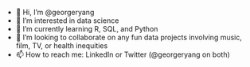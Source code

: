 - 👋 Hi, I’m @georgeryang
- 👀 I’m interested in data science
- 🌱 I’m currently learning R, SQL, and Python
- 💞️ I’m looking to collaborate on any fun data projects involving music, film, TV, or health inequities
- 📫 How to reach me: LinkedIn or Twitter (@georgeryang on both)

<!---
georgeryang/georgeryang is a ✨ special ✨ repository because its `README.md` (this file) appears on your GitHub profile.
You can click the Preview link to take a look at your changes.
--->
